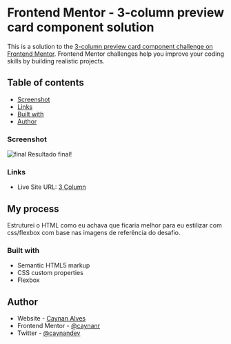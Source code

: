 # Frontend Mentor - 3-column preview card component solution

This is a solution to the [3-column preview card component challenge on Frontend Mentor](https://www.frontendmentor.io/challenges/3column-preview-card-component-pH92eAR2-). Frontend Mentor challenges help you improve your coding skills by building realistic projects. 

## Table of contents


  - [Screenshot](#screenshot)
  - [Links](#links)
  - [Built with](#built-with)
- [Author](#author)


### Screenshot

![final](https://user-images.githubusercontent.com/7688797/113637264-8b13a980-964a-11eb-8751-1cfd9f8afb65.png)
Resultado final!

### Links

- Live Site URL: [3 Column](https://caynanr.github.io/3column-frontendmentor/)

## My process
Estruturei o HTML como eu achava que ficaria melhor para eu estilizar com css/flexbox com base nas imagens de referência do desafio.

### Built with

- Semantic HTML5 markup
- CSS custom properties
- Flexbox

## Author

- Website - [Caynan Alves](https://caynanr.github.io/portfolio)
- Frontend Mentor - [@caynanr](https://www.frontendmentor.io/profile/caynanr)
- Twitter - [@caynandev](https://www.twitter.com/caynandev	)


